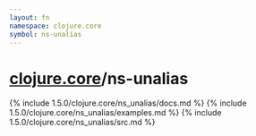 ```yaml
---
layout: fn
namespace: clojure.core
symbol: ns-unalias
---
```


# [clojure.core](../)/ns-unalias

{% include 1.5.0/clojure.core/ns_unalias/docs.md %}
{% include 1.5.0/clojure.core/ns_unalias/examples.md %}
{% include 1.5.0/clojure.core/ns_unalias/src.md %}

